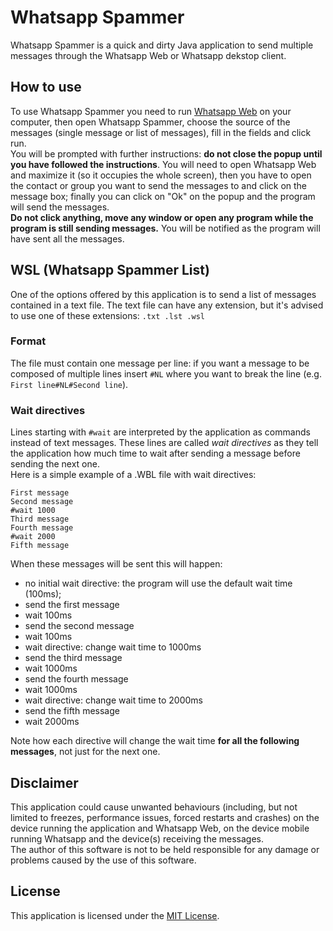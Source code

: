# Whatsapp Spammer
Whatsapp Spammer is a quick and dirty Java application to send multiple messages through the Whatsapp Web or Whatsapp dekstop client.

## How to use
To use Whatsapp Spammer you need to run [Whatsapp Web](https://web.whatsapp.com) on your computer, then open Whatsapp Spammer, choose the source of the messages (single message or list of messages), fill in the fields and click run.  
You will be prompted with further instructions: **do not close the popup until you have followed the instructions**.
You will need to open Whatsapp Web and maximize it (so it occupies the whole screen), then you have to open the contact or group you want to send the messages to and click on the message box; finally you can click on "Ok" on the popup and the program will send the messages.  
**Do not click anything, move any window or open any program while the program is still sending messages.** You will be notified as the program will have sent all the messages.

## WSL (Whatsapp Spammer List)
One of the options offered by this application is to send a list of messages contained in a text file. The text file can have any extension, but it's advised to use one of these extensions: ```.txt .lst .wsl```  

### Format
The file must contain one message per line: if you want a message to be composed of multiple lines insert ```#NL``` where you want to break the line (e.g. ```First line#NL#Second line```).

### Wait directives
Lines starting with ```#wait``` are interpreted by the application as commands instead of text messages. These lines are called _wait directives_ as they tell the application how much time to wait after sending a message before sending the next one.  
Here is a simple example of a .WBL file with wait directives:  
```
First message
Second message
#wait 1000
Third message
Fourth message
#wait 2000
Fifth message
```

When these messages will be sent this will happen:
-   no initial wait directive: the program will use the default wait time (100ms);
-   send the first message
-   wait 100ms
-   send the second message
-   wait 100ms
-   wait directive: change wait time to 1000ms
-   send the third message
-   wait 1000ms
-   send the fourth message
-   wait 1000ms
-   wait directive: change wait time to 2000ms
-   send the fifth message
-   wait 2000ms

Note how each directive will change the wait time **for all the following messages**, not just for the next one.

## Disclaimer
This application could cause unwanted behaviours (including, but not limited to freezes, performance issues, forced restarts and crashes) on the device running the application and Whatsapp Web, on the device mobile running Whatsapp and the device(s) receiving the messages.  
The author of this software is not to be held responsible for any damage or problems caused by the use of this software.

## License
This application is licensed under the [MIT License](https://github.com/GioBonvi/WhatsappSpammer/blob/master/LICENSE).
